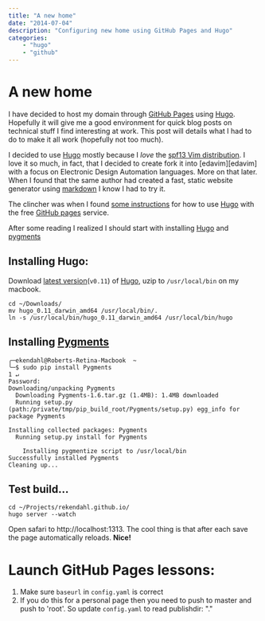 ```yaml
---
title: "A new home"
date: "2014-07-04"
description: "Configuring new home using GitHub Pages and Hugo"
categories:
    - "hugo"
    - "github"
---
```

# A new home

I have decided to host my domain through [GitHub Pages][pages] using
[Hugo][hugo]. Hopefully it will give me a good environment for quick blog posts
on technical stuff I find interesting at work. This post will details what I
had to do to make it all work (hopefully not too much).

I decided to use [Hugo][hugo] mostly because I _love_ the [spf13 Vim
distribution][vimspf13]. I love it so much, in fact, that I decided to create
fork it into [edavim][edavim] with a focus on Electronic Design Automation
languages. More on that later. When I found that the same author had created a
fast, static website generator using [markdown][md] I know I had to try it.

The clincher was when I found [some
instructions](http://hugo.spf13.com/tutorials/github_pages_blog) for how to use
[Hugo][hugo] with the free [GitHub pages][pages] service.

After some reading I realized I should start with installing [Hugo][hugo] and
[pygments][pygments]

## Installing Hugo:

Download [latest version](https://github.com/spf13/hugo/releases)(`v0.11`) of
[Hugo][hugo], uzip to `/usr/local/bin` on my macbook.

```
cd ~/Downloads/
mv hugo_0.11_darwin_amd64 /usr/local/bin/.
ln -s /usr/local/bin/hugo_0.11_darwin_amd64 /usr/local/bin/hugo
```

## Installing [Pygments][pygments]

```
╭─ekendahl@Roberts-Retina-Macbook  ~
╰─$ sudo pip install Pygments                                                                                                                 1 ↵
Password:
Downloading/unpacking Pygments
  Downloading Pygments-1.6.tar.gz (1.4MB): 1.4MB downloaded
  Running setup.py (path:/private/tmp/pip_build_root/Pygments/setup.py) egg_info for package Pygments

Installing collected packages: Pygments
  Running setup.py install for Pygments

    Installing pygmentize script to /usr/local/bin
Successfully installed Pygments
Cleaning up...
```

## Test build...

```
cd ~/Projects/rekendahl.github.io/
hugo server --watch
```

Open safari to http://localhost:1313. The cool thing is that after each save the page automatically reloads. __Nice!__

# Launch GitHub Pages lessons:

1. Make sure `baseurl` in `config.yaml` is correct
2. If you do this for a personal page then you need to push to master and push
   to 'root'. So update `config.yaml` to read publishdir: "."

[pages]:https://pages.github.com
[hugo]: http://hugo.spf13.com
[vimspf13]:http://vim.spf13.com
[md]:http://daringfireball.net/projects/markdown
[pygments]:http://pygments.org
